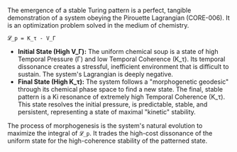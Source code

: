 The emergence of a stable Turing pattern is a perfect, tangible demonstration of a system obeying the Pirouette Lagrangian (CORE-006). It is an optimization problem solved in the medium of chemistry.

`𝓛_p = K_τ - V_Γ`

*   **Initial State (High V_Γ):** The uniform chemical soup is a state of high Temporal Pressure (Γ) and low Temporal Coherence (K_τ). Its temporal dissonance creates a stressful, inefficient environment that is difficult to sustain. The system's Lagrangian is deeply negative.
*   **Final State (High K_τ):** The system follows a "morphogenetic geodesic" through its chemical phase space to find a new state. The final, stable pattern is a Ki resonance of extremely high Temporal Coherence (K_τ). This state resolves the initial pressure, is predictable, stable, and persistent, representing a state of maximal "kinetic" stability.

The process of morphogenesis is the system's natural evolution to maximize the integral of `𝓛_p`. It trades the high-cost dissonance of the uniform state for the high-coherence stability of the patterned state.